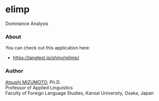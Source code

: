 elimp
===

Dominance Analysis


### About
You can check out this application here:
- https://langtest.jp/shiny/relimp/

### Author
[Atsushi MIZUMOTO](https://mizumot.com/ "mizumot.com"), Ph.D.   
Professor of Applied Linguistics  
Faculty of Foreign Language Studies, Kansai University, Osaka, Japan

